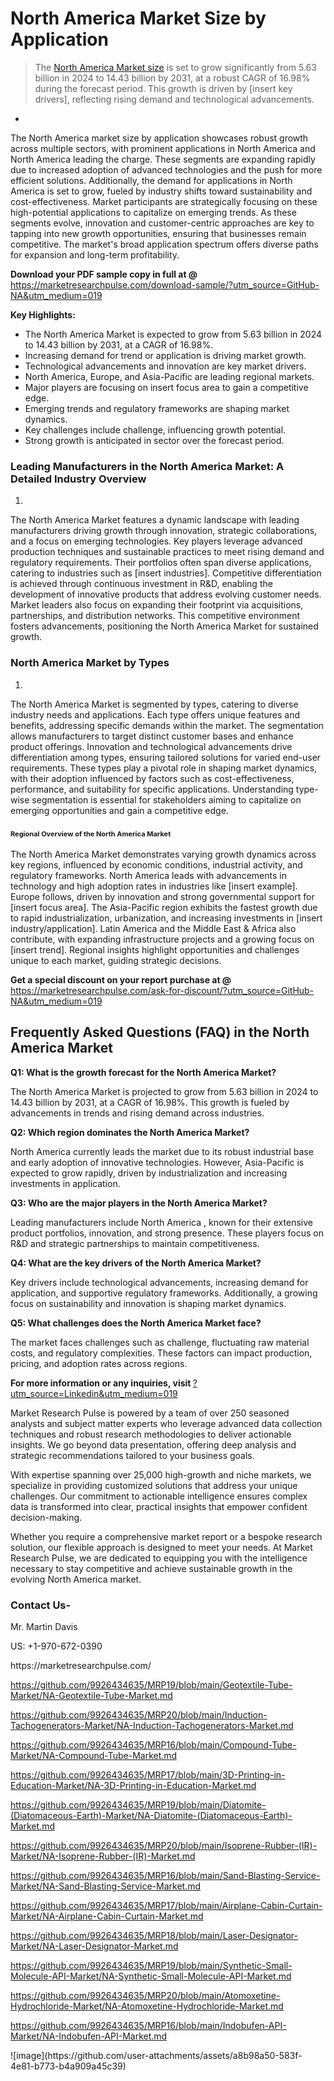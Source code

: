 <h1>North America  Market&nbsp;Size by Application</h1><blockquote><p>The <a href="https://marketresearchpulse.com/download-sample/?utm_source=GitHub-NA&amp;utm_medium=019">North America  Market size</a> is set to grow significantly from 5.63 billion in 2024 to 14.43 billion by 2031, at a robust CAGR of 16.98% during the forecast period. This growth is driven by [insert key drivers], reflecting rising demand and technological advancements.</p></blockquote><ul><li></li></ul><p>The North America  market size by application showcases robust growth across multiple sectors, with prominent applications in North America  and North America  leading the charge. These segments are expanding rapidly due to increased adoption of advanced technologies and the push for more efficient solutions. Additionally, the demand for applications in North America  is set to grow, fueled by industry shifts toward sustainability and cost-effectiveness. Market participants are strategically focusing on these high-potential applications to capitalize on emerging trends. As these segments evolve, innovation and customer-centric approaches are key to tapping into new growth opportunities, ensuring that businesses remain competitive. The market's broad application spectrum offers diverse paths for expansion and long-term profitability.</p><p><strong>Download your PDF sample copy in full at @ </strong><a href="https://marketresearchpulse.com/download-sample/?utm_source=GitHub-NA&amp;utm_medium=019">https://marketresearchpulse.com/download-sample/?utm_source=GitHub-NA&amp;utm_medium=019</a></p><p><strong>Key Highlights: </strong></p><ul><li>The North America  Market is expected to grow from 5.63 billion in 2024 to 14.43 billion by 2031, at a CAGR of 16.98%.</li><li>Increasing demand for trend or application is driving market growth.</li><li>Technological advancements and innovation are key market drivers.</li><li>North America, Europe, and Asia-Pacific are leading regional markets.</li><li>Major players are focusing on insert focus area to gain a competitive edge.</li><li>Emerging trends and regulatory frameworks are shaping market dynamics.</li><li>Key challenges include challenge, influencing growth potential.</li><li>Strong growth is anticipated in sector over the forecast period.</li></ul><h3>Leading Manufacturers in the North America  Market: A Detailed Industry Overview</h3><ol><li></li></ol><div class="flex max-w-full flex-col flex-grow"><div class="min-h-8 text-message flex w-full flex-col items-end gap-2 whitespace-normal break-words [.text-message+&amp;]:mt-5" dir="auto" data-message-author-role="assistant" data-message-id="fd8432e4-4910-450d-b182-61b7bfb0a01f" data-message-model-slug="gpt-4o"><div class="flex w-full flex-col gap-1 empty:hidden first:pt-[3px]"><div class="markdown prose w-full break-words dark:prose-invert light"><p>The North America  Market features a dynamic landscape with leading manufacturers driving growth through innovation, strategic collaborations, and a focus on emerging technologies. Key players leverage advanced production techniques and sustainable practices to meet rising demand and regulatory requirements. Their portfolios often span diverse applications, catering to industries such as [insert industries]. Competitive differentiation is achieved through continuous investment in R&amp;D, enabling the development of innovative products that address evolving customer needs. Market leaders also focus on expanding their footprint via acquisitions, partnerships, and distribution networks. This competitive environment fosters advancements, positioning the North America  Market for sustained growth.</p></div></div></div></div><h3>North America  Market by Types</h3><ol><li></li></ol><div class="flex max-w-full flex-col flex-grow"><div class="min-h-8 text-message flex w-full flex-col items-end gap-2 whitespace-normal break-words [.text-message+&amp;]:mt-5" dir="auto" data-message-author-role="assistant" data-message-id="084470be-0bb7-4664-bddf-5156b4f41249" data-message-model-slug="gpt-4o-mini"><div class="flex w-full flex-col gap-1 empty:hidden first:pt-[3px]"><div class="markdown prose w-full break-words dark:prose-invert light"><p>The North America  Market is segmented by types, catering to diverse industry needs and applications. Each type offers unique features and benefits, addressing specific demands within the market. The segmentation allows manufacturers to target distinct customer bases and enhance product offerings. Innovation and technological advancements drive differentiation among types, ensuring tailored solutions for varied end-user requirements. These types play a pivotal role in shaping market dynamics, with their adoption influenced by factors such as cost-effectiveness, performance, and suitability for specific applications. Understanding type-wise segmentation is essential for stakeholders aiming to capitalize on emerging opportunities and gain a competitive edge.</p></div></div></div></div><h3><span style="font-size: 11px;">Regional Overview of the North America  Market</span></h3><div class="flex max-w-full flex-col flex-grow"><div class="min-h-8 text-message flex w-full flex-col items-end gap-2 whitespace-normal break-words [.text-message+&amp;]:mt-5" dir="auto" data-message-author-role="assistant" data-message-id="e9038762-ce64-4e30-91c9-9bd413514231" data-message-model-slug="gpt-4o-mini"><div class="flex w-full flex-col gap-1 empty:hidden first:pt-[3px]"><div class="markdown prose w-full break-words dark:prose-invert light"><p>The North America  Market demonstrates varying growth dynamics across key regions, influenced by economic conditions, industrial activity, and regulatory frameworks. North America leads with advancements in technology and high adoption rates in industries like [insert example]. Europe follows, driven by innovation and strong governmental support for [insert focus area]. The Asia-Pacific region exhibits the fastest growth due to rapid industrialization, urbanization, and increasing investments in [insert industry/application]. Latin America and the Middle East &amp; Africa also contribute, with expanding infrastructure projects and a growing focus on [insert trend]. Regional insights highlight opportunities and challenges unique to each market, guiding strategic decisions.</p></div></div></div></div><p><strong>Get a special discount on your report purchase at @ </strong><a href="https://marketresearchpulse.com/ask-for-discount/?utm_source=GitHub-NA&amp;utm_medium=019">https://marketresearchpulse.com/ask-for-discount/?utm_source=GitHub-NA&amp;utm_medium=019</a></p><h2>Frequently Asked Questions (FAQ) in the North America  Market</h2><p><strong>Q1: What is the growth forecast for the North America  Market?</strong></p><p>The North America  Market is projected to grow from 5.63 billion in 2024 to 14.43 billion by 2031, at a CAGR of 16.98%. This growth is fueled by advancements in trends and rising demand across industries.</p><p><strong>Q2: Which region dominates the North America  Market?</strong></p><p>North America currently leads the market due to its robust industrial base and early adoption of innovative technologies. However, Asia-Pacific is expected to grow rapidly, driven by industrialization and increasing investments in application.</p><p><strong>Q3: Who are the major players in the North America  Market?</strong></p><p>Leading manufacturers include North America , known for their extensive product portfolios, innovation, and strong presence. These players focus on R&amp;D and strategic partnerships to maintain competitiveness.</p><p><strong>Q4: What are the key drivers of the North America  Market?</strong></p><p>Key drivers include technological advancements, increasing demand for application, and supportive regulatory frameworks. Additionally, a growing focus on sustainability and innovation is shaping market dynamics.</p><p><strong>Q5: What challenges does the North America  Market face?</strong></p><p>The market faces challenges such as challenge, fluctuating raw material costs, and regulatory complexities. These factors can impact production, pricing, and adoption rates across regions.</p><p><strong>For more information or any inquiries, visit&nbsp;</strong><a href="?utm_source=Linkedin&utm_medium=019">?utm_source=Linkedin&utm_medium=019</a></p><p>Market Research Pulse is powered by a team of over 250 seasoned analysts and subject matter experts who leverage advanced data collection techniques and robust research methodologies to deliver actionable insights. We go beyond data presentation, offering deep analysis and strategic recommendations tailored to your business goals.</p><p>With expertise spanning over 25,000 high-growth and niche markets, we specialize in providing customized solutions that address your unique challenges. Our commitment to actionable intelligence ensures complex data is transformed into clear, practical insights that empower confident decision-making.</p><p>Whether you require a comprehensive market report or a bespoke research solution, our flexible approach is designed to meet your needs. At Market Research Pulse, we are dedicated to equipping you with the intelligence necessary to stay competitive and achieve sustainable growth in the evolving North America  market.</p><h3><strong>Contact Us-</strong></h3><p>Mr. Martin Davis</p><p>US: +1-970-672-0390</p><p>https://marketresearchpulse.com/</p><p><a href="https://github.com/9926434635/MRP19/blob/main/Geotextile-Tube-Market/NA-Geotextile-Tube-Market.md">https://github.com/9926434635/MRP19/blob/main/Geotextile-Tube-Market/NA-Geotextile-Tube-Market.md</a></p><p><a href="https://github.com/9926434635/MRP20/blob/main/Induction-Tachogenerators-Market/NA-Induction-Tachogenerators-Market.md">https://github.com/9926434635/MRP20/blob/main/Induction-Tachogenerators-Market/NA-Induction-Tachogenerators-Market.md</a></p><p><a href="https://github.com/9926434635/MRP16/blob/main/Compound-Tube-Market/NA-Compound-Tube-Market.md">https://github.com/9926434635/MRP16/blob/main/Compound-Tube-Market/NA-Compound-Tube-Market.md</a></p><p><a href="https://github.com/9926434635/MRP17/blob/main/3D-Printing-in-Education-Market/NA-3D-Printing-in-Education-Market.md">https://github.com/9926434635/MRP17/blob/main/3D-Printing-in-Education-Market/NA-3D-Printing-in-Education-Market.md</a></p><p><a href="https://github.com/9926434635/MRP19/blob/main/Diatomite-(Diatomaceous-Earth)-Market/NA-Diatomite-(Diatomaceous-Earth)-Market.md">https://github.com/9926434635/MRP19/blob/main/Diatomite-(Diatomaceous-Earth)-Market/NA-Diatomite-(Diatomaceous-Earth)-Market.md</a></p><p><a href="https://github.com/9926434635/MRP20/blob/main/Isoprene-Rubber-(IR)-Market/NA-Isoprene-Rubber-(IR)-Market.md">https://github.com/9926434635/MRP20/blob/main/Isoprene-Rubber-(IR)-Market/NA-Isoprene-Rubber-(IR)-Market.md</a></p><p><a href="https://github.com/9926434635/MRP16/blob/main/Sand-Blasting-Service-Market/NA-Sand-Blasting-Service-Market.md">https://github.com/9926434635/MRP16/blob/main/Sand-Blasting-Service-Market/NA-Sand-Blasting-Service-Market.md</a></p><p><a href="https://github.com/9926434635/MRP17/blob/main/Airplane-Cabin-Curtain-Market/NA-Airplane-Cabin-Curtain-Market.md">https://github.com/9926434635/MRP17/blob/main/Airplane-Cabin-Curtain-Market/NA-Airplane-Cabin-Curtain-Market.md</a></p><p><a href="https://github.com/9926434635/MRP18/blob/main/Laser-Designator-Market/NA-Laser-Designator-Market.md">https://github.com/9926434635/MRP18/blob/main/Laser-Designator-Market/NA-Laser-Designator-Market.md</a></p><p><a href="https://github.com/9926434635/MRP19/blob/main/Synthetic-Small-Molecule-API-Market/NA-Synthetic-Small-Molecule-API-Market.md">https://github.com/9926434635/MRP19/blob/main/Synthetic-Small-Molecule-API-Market/NA-Synthetic-Small-Molecule-API-Market.md</a></p><p><a href="https://github.com/9926434635/MRP20/blob/main/Atomoxetine-Hydrochloride-Market/NA-Atomoxetine-Hydrochloride-Market.md">https://github.com/9926434635/MRP20/blob/main/Atomoxetine-Hydrochloride-Market/NA-Atomoxetine-Hydrochloride-Market.md</a></p><p><a href="https://github.com/9926434635/MRP16/blob/main/Indobufen-API-Market/NA-Indobufen-API-Market.md">https://github.com/9926434635/MRP16/blob/main/Indobufen-API-Market/NA-Indobufen-API-Market.md</a></p>
![image](https://github.com/user-attachments/assets/a8b98a50-583f-4e81-b773-b4a909a45c39)
